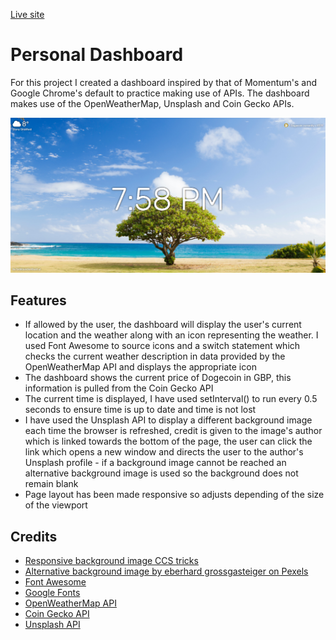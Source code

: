 [Live site](https://chloe-o.github.io/browser-dashboard/)

# Personal Dashboard

For this project I created a dashboard inspired by that of Momentum's and Google Chrome's default to practice making use of APIs. The dashboard makes use of the OpenWeatherMap, Unsplash and Coin Gecko APIs.

![Screenshot of dashboard](media/readME/app_screenshot.PNG)

## Features

* If allowed by the user, the dashboard will display the user's current location and the weather along with an icon representing the weather. I used Font Awesome to source icons and a switch statement which checks the current weather description in data provided by the OpenWeatherMap API and displays the appropriate icon
* The dashboard shows the current price of Dogecoin in GBP, this information is pulled from the Coin Gecko API
* The current time is displayed, I have used setInterval() to run every 0.5 seconds to ensure time is up to date and time is not lost
* I have used the Unsplash API to display a different background image each time the browser is refreshed, credit is given to the image's author which is linked towards the bottom of the page, the user can click the link which opens a new window and directs the user to the author's Unsplash profile - if a background image cannot be reached an alternative background image is used so the background does not remain blank
* Page layout has been made responsive so adjusts depending of the size of the viewport

## Credits 

* [Responsive background image CCS tricks](https://css-tricks.com/perfect-full-page-background-image/#awesome-easy-progressive-css3-way)
* [Alternative background image by eberhard grossgasteiger on Pexels](https://www.pexels.com/photo/down-angle-photography-of-red-clouds-and-blue-sky-844297/)
* [Font Awesome](https://fontawesome.com)
* [Google Fonts](https://fonts.google.com/)
* [OpenWeatherMap API](https://openweathermap.org/)
* [Coin Gecko API](https://www.coingecko.com/)
* [Unsplash API](https://unsplash.com/)

